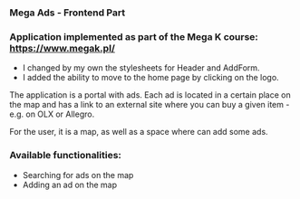 ###  Mega Ads - Frontend Part

### Application implemented as part of the Mega K course: https://www.megak.pl/

- I changed by my own the stylesheets for Header and AddForm.
- I added the ability to move to the home page by clicking on the logo.

The application is a portal with ads. Each ad is located in a certain place on the map and has a link to an external site where you can buy a given item - e.g. on OLX or Allegro.

For the user, it is a map, as well as a space where can add some ads.

###  Available functionalities:
- Searching for ads on the map
- Adding an ad on the map



